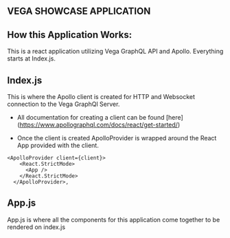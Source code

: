 VEGA SHOWCASE APPLICATION
-------------------------

How this Application Works:
---

This is a react application utilizing Vega GraphQL API and Apollo. Everything starts at Index.js.

Index.js
----

This is where the Apollo client is created for HTTP and Websocket connection to the Vega GraphQl Server.
- All documentation for creating a client can be found [here] (https://www.apollographql.com/docs/react/get-started/)

- Once the client is created ApolloProvider is wrapped around the React App provided with the client.

```
<ApolloProvider client={client}>
    <React.StrictMode>
      <App />
    </React.StrictMode>
  </ApolloProvider>,
```


App.js
-------
App.js is where all the components for this application come together to be rendered on index.js

